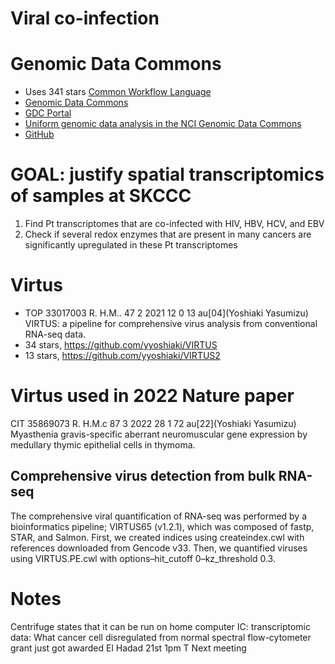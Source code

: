 # Viral co-infection

# Genomic Data Commons
* Uses 341 stars [Common Workflow Language](https://github.com/common-workflow-language/cwltool)
* [Genomic Data Commons](https://gdc.cancer.gov/)
* [GDC Portal](https://portal.gdc.cancer.gov/analysis_page?app=CohortBuilder&tab=general)
* [Uniform genomic data analysis in the NCI Genomic Data Commons](https://www.nature.com/articles/s41467-021-21254-9)
* [GitHub](https://github.com/NCI-GDC)

# GOAL: justify spatial transcriptomics of samples at SKCCC

1. Find Pt transcriptomes that are co-infected with HIV, HBV, HCV, and EBV
2. Check if several redox enzymes that are present in many cancers are significantly upregulated in these Pt transcriptomes

# Virtus
* TOP 33017003 R. H.M..  47 2 2021    12  0  13 au[04](Yoshiaki Yasumizu)
  VIRTUS: a pipeline for comprehensive virus analysis from conventional RNA-seq data.
* 34 stars, https://github.com/yyoshiaki/VIRTUS
* 13 stars, https://github.com/yyoshiaki/VIRTUS2

# Virtus used in 2022 Nature paper
CIT 35869073 R. H.M.c  87 3 2022    28  1  72 au[22](Yoshiaki Yasumizu)
Myasthenia gravis-specific aberrant neuromuscular gene expression by medullary thymic epithelial cells in thymoma.

## Comprehensive virus detection from bulk RNA-seq
The comprehensive viral quantification of RNA-seq
was performed by a bioinformatics pipeline;
VIRTUS65 (v1.2.1), which was composed of
fastp, STAR, and Salmon.
First, we created indices using
createindex.cwl with references downloaded from Gencode v33.
Then, we quantified viruses using
VIRTUS.PE.cwl with options–hit_cutoff 0–kz_threshold 0.3.

# Notes
Centrifuge states that it can be run on home computer
IC: transcriptomic data: What cancer cell disregulated from normal
spectral flow-cytometer grant just got awarded
El Hadad
21st 1pm T Next meeting
